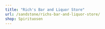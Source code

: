 ```yaml
---
title: "Rich's Bar and Liquor Store"
url: /sandstone/richs-bar-and-liquor-store/
shop: Spirituosen
---
```

